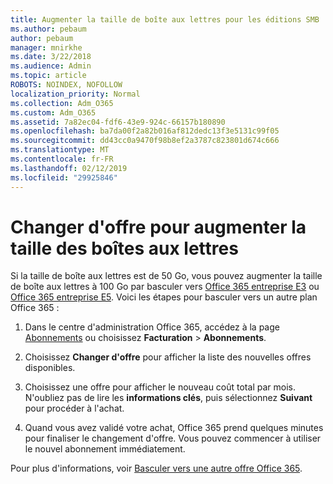 ```yaml
---
title: Augmenter la taille de boîte aux lettres pour les éditions SMB
ms.author: pebaum
author: pebaum
manager: mnirkhe
ms.date: 3/22/2018
ms.audience: Admin
ms.topic: article
ROBOTS: NOINDEX, NOFOLLOW
localization_priority: Normal
ms.collection: Adm_O365
ms.custom: Adm_O365
ms.assetid: 7a82ec04-fdf6-43e9-924c-66157b180890
ms.openlocfilehash: ba7da00f2a82b016af812dedc13f3e5131c99f05
ms.sourcegitcommit: dd43cc0a9470f98b8ef2a3787c823801d674c666
ms.translationtype: MT
ms.contentlocale: fr-FR
ms.lasthandoff: 02/12/2019
ms.locfileid: "29925846"
---
```

# <a name="switch-plans-to-increase-mailbox-size"></a>Changer d'offre pour augmenter la taille des boîtes aux lettres

Si la taille de boîte aux lettres est de 50 Go, vous pouvez augmenter la taille de boîte aux lettres à 100 Go par basculer vers [Office 365 entreprise E3](https://products.office.com/business/office-365-enterprise-e3-business-software) ou [Office 365 entreprise E5](https://products.office.com/business/office-365-enterprise-e5-business-software). Voici les étapes pour basculer vers un autre plan Office 365 :
  
1. Dans le centre d'administration Office 365, accédez à la page [Abonnements](https://go.microsoft.com/fwlink/p/?linkid=842054) ou choisissez **Facturation** \> **Abonnements**.
    
2. Choisissez **Changer d'offre** pour afficher la liste des nouvelles offres disponibles. 
    
3. Choisissez une offre pour afficher le nouveau coût total par mois. N'oubliez pas de lire les **informations clés**, puis sélectionnez **Suivant** pour procéder à l'achat. 
    
4. Quand vous avez validé votre achat, Office 365 prend quelques minutes pour finaliser le changement d'offre. Vous pouvez commencer à utiliser le nouvel abonnement immédiatement.
    
Pour plus d'informations, voir [Basculer vers une autre offre Office 365](https://support.office.com/article/73318661-8f33-478b-bcc7-fb8d69dbb22a).
  

